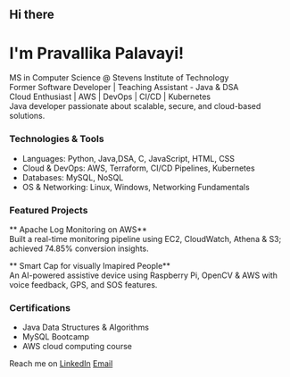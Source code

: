 ## Hi there 
#  I'm Pravallika Palavayi!

 MS in Computer Science @ Stevens Institute of Technology  
 Former Software Developer | Teaching Assistant - Java & DSA  
 Cloud Enthusiast | AWS | DevOps | CI/CD | Kubernetes  
 Java developer passionate about scalable, secure, and cloud-based solutions.

###  Technologies & Tools
- Languages: Python, Java,DSA, C, JavaScript, HTML, CSS  
- Cloud & DevOps: AWS, Terraform, CI/CD Pipelines, Kubernetes  
- Databases: MySQL, NoSQL  
- OS & Networking: Linux, Windows, Networking Fundamentals

###  Featured Projects
** Apache Log Monitoring on AWS**  
Built a real-time monitoring pipeline using EC2, CloudWatch, Athena & S3; achieved 74.85% conversion insights.

** Smart Cap for visually Imapired People**  
An AI-powered assistive device using Raspberry Pi, OpenCV & AWS with voice feedback, GPS, and SOS features.

###  Certifications
- Java Data Structures & Algorithms  
- MySQL Bootcamp
- AWS cloud computing course
  
 Reach me on
[LinkedIn](https://www.linkedin.com/in/pravallika-palavayi46) 
[Email](mailto:pravallikapalavayi46@gmail.com)



